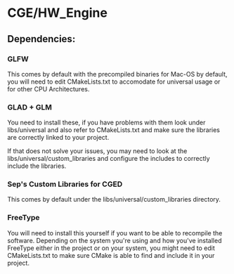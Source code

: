 # CGE/HW_Engine

## Dependencies:
### GLFW

This comes by default with the precompiled binaries for Mac-OS by default, you will need to edit CMakeLists.txt to accomodate for universal usage or for other CPU Architectures.

### GLAD + GLM
You need to install these, if you have problems with them look under libs/universal and also refer to CMakeLists.txt and make sure the libraries are correctly linked to your project.

If that does not solve your issues, you may need to look at the libs/universal/custom_libraries and configure the includes to correctly include the libraries.

### Sep's Custom Libraries for CGED

This comes by default under the libs/universal/custom_libraries directory.

### FreeType

You will need to install this yourself if you want to be able to recompile the software. Depending on the system you're using and how you've installed FreeType either in the project or on your system, you might need to edit CMakeLists.txt to make sure CMake is able to find and include it in your project.


